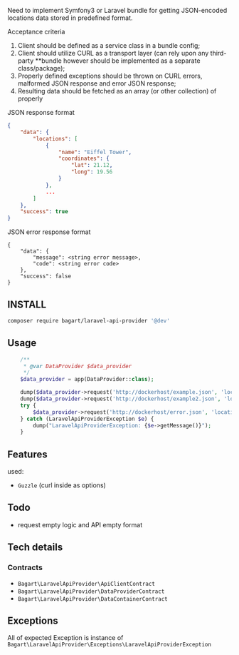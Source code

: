 Need to implement Symfony3 or Laravel bundle for getting JSON-encoded locations data stored in predefined format.

Acceptance criteria
1. Client should be defined as a service class in a bundle config;
2. Client should utilize CURL as a transport layer (can rely upon any third-party **bundle however should be implemented as a separate class/package);
3. Properly defined exceptions should be thrown on CURL errors, malformed JSON response and error JSON response;
4. Resulting data should be fetched as an array (or other collection) of properly


JSON response format
```json
{
    "data": {
        "locations": [
            {
                "name": "Eiffel Tower",
                "coordinates": {
                    "lat": 21.12,
                    "long": 19.56
                }
            },
            ...
        ]
    },
    "success": true
}
```

JSON error response format
```
{
    "data": {
        "message": <string error message>,
        "code": <string error code>
    },
    "success": false
}
```


## INSTALL
```bash
composer require bagart/laravel-api-provider '@dev'
```

## Usage
```php
    /**
     * @var DataProvider $data_provider
     */
    $data_provider = app(DataProvider::class);

    dump($data_provider->request('http://dockerhost/example.json', 'locations'));
    dump($data_provider->request('http://dockerhost/example2.json', 'locations'));
    try {
        $data_provider->request('http://dockerhost/error.json', 'locations');
    } catch (LaravelApiProviderException $e) {
        dump("LaravelApiProviderException: {$e->getMessage()}");
    }
```
        
## Features
used:
 - `Guzzle` (curl inside as options)

## Todo
 - request empty logic and API empty format
 
## Tech details

### Contracts
- `Bagart\LaravelApiProvider\ApiClientContract`
- `Bagart\LaravelApiProvider\DataProviderContract`
- `Bagart\LaravelApiProvider\DataContainerContract`

## Exceptions
All of expected Exception is instance of `Bagart\LaravelApiProvider\Exceptions\LaravelApiProviderException` 